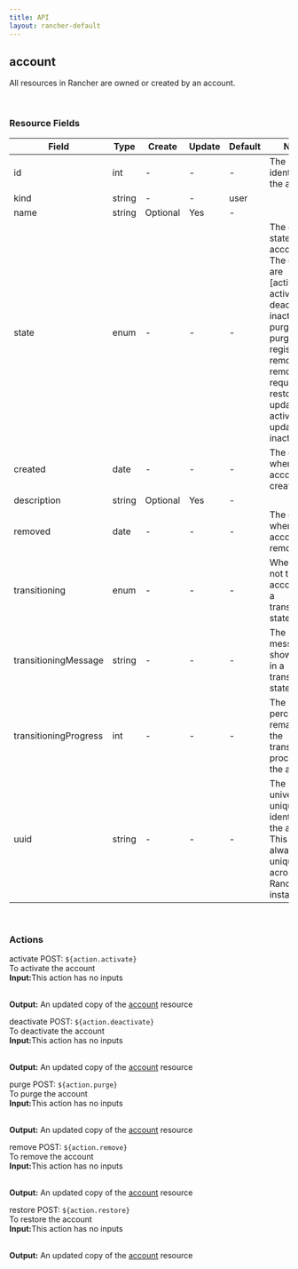 ```yaml
---
title: API
layout: rancher-default
---
```


## account

All resources in Rancher are owned or created by an account.

​
### Resource Fields

Field | Type | Create | Update | Default | Notes
---|---|---|---|---|---
id | int | - | - | - | The unique identifier for the account
kind | string | - | - | user | 
name | string | Optional | Yes | - | 
state | enum | - | - | - | The current state of the account. The options are [activating, active, deactivating, inactive, purged, purging, registering, removed, removing, requested, restoring, updating-active, updating-inactive].
created | date | - | - | - | The date of when the account was created.
description | string | Optional | Yes | - | 
removed | date | - | - | - | The date of when the account was removed
transitioning | enum | - | - | - | Whether or not the account is in a transitioning state
transitioningMessage | string | - | - | - | The message to show while in a transitioning state
transitioningProgress | int | - | - | - | The percentage remaining in the transitioning process of the account
uuid | string | - | - | - | The universally unique identifier for the account. This will always be unique across Rancher installations.












​
### Actions

<span class="action">
<span class="header">
activate
<span class="headerright">POST:  <code>${action.activate}</code></span>
</span>
<div class="action-contents">
To activate the account
<br>

<span class="input">
<strong>Input:</strong>This action has no inputs
<br>

<br>
</span>

<span class="output"><strong>Output:</strong> An updated copy of the <a href="/rancher/api/account/">account</a> resource
</span>
</div>
</span>
</span>
</span>

<span class="action">
<span class="header">
deactivate
<span class="headerright">POST:  <code>${action.deactivate}</code></span>
</span>
<div class="action-contents">
To deactivate the account
<br>

<span class="input">
<strong>Input:</strong>This action has no inputs
<br>

<br>
</span>

<span class="output"><strong>Output:</strong> An updated copy of the <a href="/rancher/api/account/">account</a> resource
</span>
</div>
</span>
</span>
</span>

<span class="action">
<span class="header">
purge
<span class="headerright">POST:  <code>${action.purge}</code></span>
</span>
<div class="action-contents">
To purge the account
<br>

<span class="input">
<strong>Input:</strong>This action has no inputs
<br>

<br>
</span>

<span class="output"><strong>Output:</strong> An updated copy of the <a href="/rancher/api/account/">account</a> resource
</span>
</div>
</span>
</span>
</span>

<span class="action">
<span class="header">
remove
<span class="headerright">POST:  <code>${action.remove}</code></span>
</span>
<div class="action-contents">
To remove the account
<br>

<span class="input">
<strong>Input:</strong>This action has no inputs
<br>

<br>
</span>

<span class="output"><strong>Output:</strong> An updated copy of the <a href="/rancher/api/account/">account</a> resource
</span>
</div>
</span>
</span>
</span>

<span class="action">
<span class="header">
restore
<span class="headerright">POST:  <code>${action.restore}</code></span>
</span>
<div class="action-contents">
To restore the account
<br>

<span class="input">
<strong>Input:</strong>This action has no inputs
<br>

<br>
</span>

<span class="output"><strong>Output:</strong> An updated copy of the <a href="/rancher/api/account/">account</a> resource
</span>
</div>
</span>
</span>
</span>

